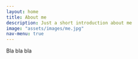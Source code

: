 ```yaml
---
layout: home
title: About me
description: Just a short introduction about me
image: "assets/images/me.jpg"
nav-menu: true
---
```


Bla bla bla